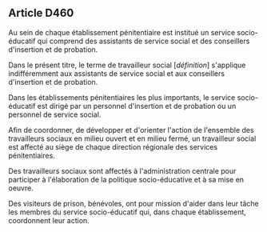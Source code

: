 Article D460
----
Au sein de chaque établissement pénitentiaire est institué un service socio-
éducatif qui comprend des assistants de service social et des conseillers
d'insertion et de probation.

Dans le présent titre, le terme de travailleur social [*définition*] s'applique
indifféremment aux assistants de service social et aux conseillers d'insertion
et de probation.

Dans les établissements pénitentiaires les plus importants, le service socio-
éducatif est dirigé par un personnel d'insertion et de probation ou un personnel
de service social.

Afin de coordonner, de développer et d'orienter l'action de l'ensemble des
travailleurs sociaux en milieu ouvert et en milieu fermé, un travailleur social
est affecté au siège de chaque direction régionale des services pénitentiaires.

Des travailleurs sociaux sont affectés à l'administration centrale pour
participer à l'élaboration de la politique socio-éducative et à sa mise en
oeuvre.

Des visiteurs de prison, bénévoles, ont pour mission d'aider dans leur tâche les
membres du service socio-éducatif qui, dans chaque établissement, coordonnent
leur action.
